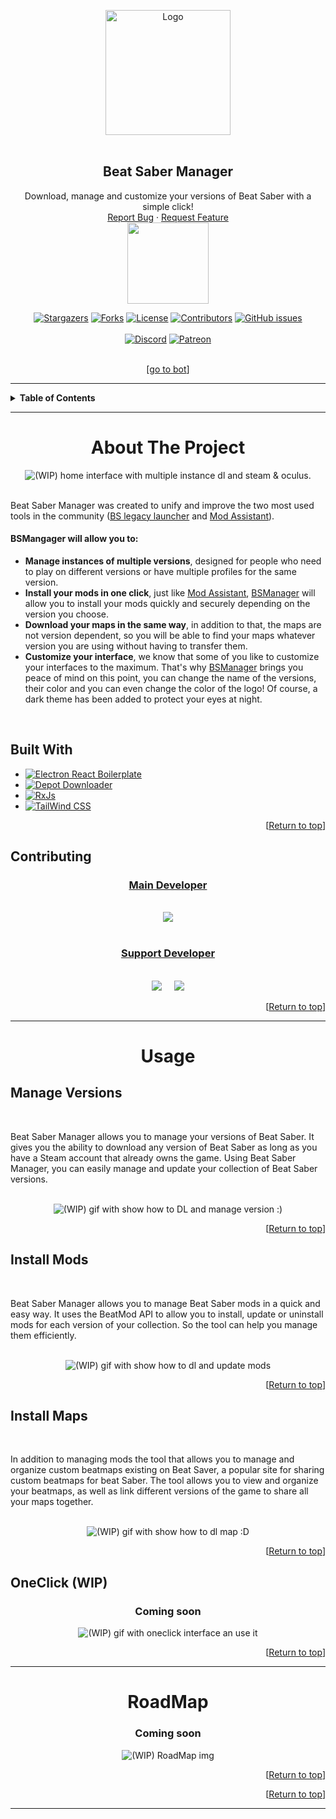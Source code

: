 <a name="readme-top"></a>

<!-- PROJECT SHIELDS -->
<!--
*** I'm using markdown "reference style" links for readability.
*** Reference links are enclosed in brackets [ ] instead of parentheses ( ).
*** See the bottom of this document for the declaration of the reference variables
*** for contributors-url, forks-url, etc. This is an optional, concise syntax you may use.
*** https://www.markdownguide.org/basic-syntax/#reference-style-links
-->

<!-- PROJECT LOGO -->

<div align="center">
  <a href="https://github.com/Zagrios/bs-manager">
    <img src="https://raw.githubusercontent.com/Zagrios/bs-manager/master/resources/readme/icon.svg" alt="Logo" width="200" height="200">
  </a>
  <br><br>
  <h2 align="center"><b>Beat Saber Manager</b></h3>
  <p align="center">
    Download, manage and customize your versions of Beat Saber with a simple click!
    <br />
    <a href="https://github.com/Zagrios/bs-manager/issues/new?assignees=Zagrios&labels=bug&template=bug_report.md&title=%5BBUG%5D">Report Bug</a>
    ·
    <a href="https://github.com/Zagrios/bs-manager/issues/new?assignees=Zagrios&labels=enhancement&template=feature_request.md&title=%5BAME%5D">Request Feature</a>
    <br><img src="https://github.com/Zagrios/bs-manager/blob/master/resources/readme/beat-running.png?raw=true" width="130"/>
  </p>
</div>
<div align="center">
<a href="https://github.com/Zagrios/bs-manager/stargazers"><img src ="https://img.shields.io/github/stars/Zagrios/bs-manager?style=for-the-badge" alt="Stargazers"/></a>
<a href="https://github.com/Zagrios/bs-manager/network/members"><img src ="https://img.shields.io/github/forks/Zagrios/bs-manager?style=for-the-badge" alt="Forks"/></a>
<a href="https://github.com/Zagrios/bs-manager/blob/master/LICENSE"><img src ="https://img.shields.io/github/license/Zagrios/bs-manager?style=for-the-badge" alt="License"/></a>
<a href="https://github.com/Zagrios/bs-manager/graphs/contributors"><img src ="https://img.shields.io/github/contributors/Zagrios/bs-manager?style=for-the-badge" alt="Contributors"/></a>
<a href="https://github.com/Zagrios/bs-manager/issues"><img alt="GitHub issues" src="https://img.shields.io/github/issues/Zagrios/bs-manager?style=for-the-badge"></a>
<br><br>
<a href=""><img src ="https://img.shields.io/badge/-DISCORD%20-grey?style=for-the-badge&logo=Discord" alt="Discord"/></a>
<a href="https://www.patreon.com/bsmanager"><img src ="https://img.shields.io/badge/-Patreon-052d49?style=for-the-badge&logo=patreon" alt="Patreon"/></a>
<br><br>
<p align="center">[<a href="#readme-bot">go to bot</a>]</p>
</div>

---------------

<!-- TABLE OF CONTENTS -->
<details>
  <summary><b>Table of Contents</b></summary>
  <ol>
    <li>
      <a href="#about-the-project">About The Project</a>
      <ul>
        <li><a href="#built-with">Built With</a></li>
            <li><a href="#contributing">Contributing</a></li>
      </ul>
    </li>
    <li><a href="#usage">Usage</a></li>
    <ul>
        <li><a href="#manage-versions">Manage Versions</a></li>
        <li><a href="#install-mods">Install Mods</a></li>
        <li><a href="#install-maps">Install Maps</a></li>
      </ul>
    <li><a href="#roadmap">Roadmap</a></li>
  </ol>
</details>

---------------

# <div align="center"><b>About The Project</b></div>
<div align="center">
<img src="resources/readme/wip.gif" alt="(WIP) home interface with multiple instance dl and steam & oculus.">
</div>
<br>
<p>Beat Saber Manager was created to unify and improve the two most used tools in the community (<a href="https://github.com/RiskiVR/BSLegacyLauncher">BS legacy launcher</a> and <a href="https://github.com/Assistant/ModAssistant">Mod Assistant</a>).

<h4>BSMangager will allow you to:</h4>
<ul>
<li><b>Manage instances of multiple versions</b>, designed for people who need to play on different versions or have multiple profiles for the same version.</li>
<li><b>Install your mods in one click</b>, just like <a href="https://github.com/Assistant/ModAssistant">Mod Assistant</a>, <a href="../../">BSManager</a> will allow you to install your mods quickly and securely depending on the version you choose.</li>
<li><b>Download your maps in the same way</b>, in addition to that, the maps are not version dependent, so you will be able to find your maps whatever version you are using without having to transfer them.</li>
<li><b>Customize your interface</b>, we know that some of you like to customize your interfaces to the maximum. That's why <a href="../../">BSManager</a> brings you peace of mind on this point, you can change the name of the versions, their color and you can even change the color of the logo! Of course, a dark theme has been added to protect your eyes at night.</li>
</ul>
</p>
<br>
  
## <b>Built With</b>
<ul>
  <li><a href="https://electron-react-boilerplate.js.org/">
    <img src="https://img.shields.io/badge/-Electron%20React%20Boilerplate-black?style=for-the-badge&logo=Electron" alt="Electron React Boilerplate">
  </a></li>
  <li><a href="https://github.com/SteamRE/DepotDownloader">
    <img src="https://img.shields.io/badge/-Depot%20Downloader-2a475e?style=for-the-badge&logo=steam" alt="Depot Downloader">
  </a></li>
  <li><a href="https://rxjs.dev/">
    <img src="https://img.shields.io/badge/-RxJs-purple?style=for-the-badge&logo=ReactiveX" alt="RxJs">
  </a></li>
  <li><a href="https://tailwindcss.com/">
    <img src="https://img.shields.io/badge/-Tailwind%20CSS-white?style=for-the-badge&logo=Tailwind%20CSS" alt="TailWind CSS">
  </a></li>
</ul>
<p align="right">[<a href="#readme-top">Return to top</a>]</p>

## <b>Contributing</b>

<div align="center">
    <h3><b><u>Main Developer</u></b></h3>
    <br>
    <a href="https://github.com/Zagrios"><img src="https://images.weserv.nl/?url=avatars.githubusercontent.com/u/40181755?v=4&h=150&w=150&fit=cover&mask=circle&maxage=7d"></a>
    <br><br>
    <h3><b><u>Support Developer</u></b></h3>
    <br>
    <a href="https://github.com/Zagrios"><img src="https://images.weserv.nl/?url=avatars.githubusercontent.com/u/92525749?v=4&h=150&w=150&fit=cover&mask=circle&maxage=7d"></a>‎ ‎ ‎ ‎ ‎ 
    <a href="https://github.com/Zagrios"><img src="https://images.weserv.nl/?url=avatars.githubusercontent.com/u/40648115?v=4&h=150&w=150&fit=cover&mask=circle&maxage=7d"></a> 
</div>
<p align="right">[<a href="#readme-top">Return to top</a>]</p>
  
---------------

# <div align="center"><b>Usage</b></div>

## <b>Manage Versions</b>
<br>
<p>Beat Saber Manager allows you to manage your versions of Beat Saber. It gives you the ability to download any version of Beat Saber as long as you have a Steam account that already owns the game. Using Beat Saber Manager, you can easily manage and update your collection of Beat Saber versions.</p>
<br>
<div align="center">
<img src="resources/readme/wip.gif" alt="(WIP) gif with show how to DL and manage version :)">
</div>
<p align="right">[<a href="#readme-top">Return to top</a>]</p>


## <b>Install Mods</b>
<br>
<p>Beat Saber Manager allows you to manage Beat Saber mods in a quick and easy way. It uses the BeatMod API to allow you to install, update or uninstall mods for each version of your collection. So the tool can help you manage them efficiently.</p>
<br>

<div align="center">
<img src="resources/readme/wip.gif" alt="(WIP) gif with show how to dl and update mods">
</div>
<p align="right">[<a href="#readme-top">Return to top</a>]</p>


## <b>Install Maps</b>
<br>
<p>In addition to managing mods the tool that allows you to manage and organize custom beatmaps existing on Beat Saver, a popular site for sharing custom beatmaps for beat Saber. The tool allows you to view and organize your beatmaps, as well as link different versions of the game to share all your maps together. </p>
<br>

<div align="center">
<img src="resources/readme/wip.gif" alt="(WIP) gif with show how to dl map :D">
</div>

<p align="right">[<a href="#readme-top">Return to top</a>]</p>

## <b>OneClick (WIP)</b>

<div align="center">
<h3>Coming soon</h3>
<img src="resources/readme/wip.gif" alt="(WIP) gif with oneclick interface an use it">
</div>

<p align="right">[<a href="#readme-top">Return to top</a>]</p>

---------------

# <div align="center"><b>RoadMap</b></div>

<div align="center">
<h3>Coming soon</h3>
<img src="resources/readme/wip.gif" alt="(WIP) RoadMap img">
</div>
<p align="right">[<a href="#readme-top">Return to top</a>]</p>



<p align="right">[<a href="#readme-top">Return to top</a>]</p>


---------------

<a name="readme-bot"></a>
